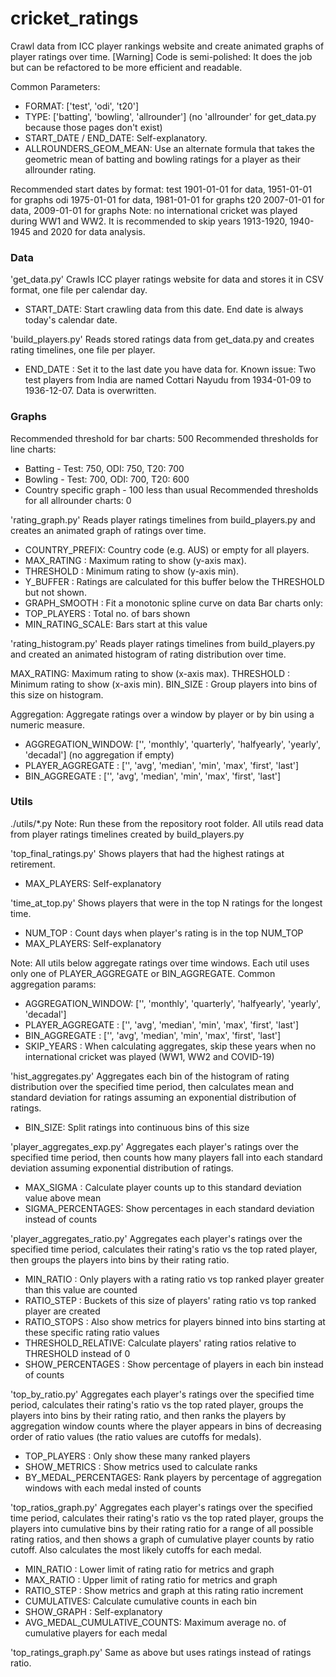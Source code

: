 # cricket_ratings
Crawl data from ICC player rankings website and create animated graphs of player ratings over time.
[Warning] Code is semi-polished: It does the job but can be refactored to be more efficient and readable.

Common Parameters:
+ FORMAT: ['test', 'odi', 't20']
+ TYPE: ['batting', 'bowling', 'allrounder'] (no 'allrounder' for get_data.py because those pages don't exist)
+ START_DATE / END_DATE: Self-explanatory.
+ ALLROUNDERS_GEOM_MEAN: Use an alternate formula that takes the geometric mean of batting and bowling ratings for a player as their allrounder rating.

Recommended start dates by format:
test 1901-01-01 for data, 1951-01-01 for graphs
odi  1975-01-01 for data, 1981-01-01 for graphs
t20  2007-01-01 for data, 2009-01-01 for graphs
Note: no international cricket was played during WW1 and WW2. It is recommended to skip years 1913-1920, 1940-1945 and 2020 for data analysis.

### Data ###

'get_data.py'
Crawls ICC player ratings website for data and stores it in CSV format, one file per calendar day.
+ START_DATE: Start crawling data from this date. End date is always today's calendar date.

'build_players.py'
Reads stored ratings data from get_data.py and creates rating timelines, one file per player.
+ END_DATE  : Set it to the last date you have data for.
Known issue: Two test players from India are named Cottari Nayudu from 1934-01-09 to 1936-12-07. Data is overwritten.

### Graphs ###
Recommended threshold for bar charts: 500
Recommended thresholds for line charts:
+ Batting - Test: 750, ODI: 750, T20: 700
+ Bowling - Test: 700, ODI: 700, T20: 600
+ Country specific graph - 100 less than usual
Recommended thresholds for all allrounder charts: 0

'rating_graph.py'
Reads player ratings timelines from build_players.py and creates an animated graph of ratings over time.
+ COUNTRY_PREFIX: Country code (e.g. AUS) or empty for all players.
+ MAX_RATING    : Maximum rating to show (y-axis max).
+ THRESHOLD     : Minimum rating to show (y-axis min).
+ Y_BUFFER      : Ratings are calculated for this buffer below the THRESHOLD but not shown.
+ GRAPH_SMOOTH  : Fit a monotonic spline curve on data
Bar charts only:
+ TOP_PLAYERS     : Total no. of bars shown
+ MIN_RATING_SCALE: Bars start at this value

'rating_histogram.py'
Reads player ratings timelines from build_players.py and created an animated histogram of rating distribution over time.

MAX_RATING: Maximum rating to show (x-axis max).
THRESHOLD : Minimum rating to show (x-axis min).
BIN_SIZE  : Group players into bins of this size on histogram.

Aggregation:
Aggregate ratings over a window by player or by bin using a numeric measure.
+ AGGREGATION_WINDOW: ['', 'monthly', 'quarterly', 'halfyearly', 'yearly', 'decadal'] (no aggregation if empty)
+ PLAYER_AGGREGATE  : ['', 'avg', 'median', 'min', 'max', 'first', 'last']
+ BIN_AGGREGATE     : ['', 'avg', 'median', 'min', 'max', 'first', 'last']

### Utils ###
./utils/*.py
Note: Run these from the repository root folder.
All utils read data from player ratings timelines created by build_players.py

'top_final_ratings.py'
Shows players that had the highest ratings at retirement.
+ MAX_PLAYERS: Self-explanatory

'time_at_top.py'
Shows players that were in the top N ratings for the longest time.
+ NUM_TOP    : Count days when player's rating is in the top NUM_TOP
+ MAX_PLAYERS: Self-explanatory

Note: All utils below aggregate ratings over time windows. Each util uses only one of PLAYER_AGGREGATE or BIN_AGGREGATE.
Common aggregation params:
+ AGGREGATION_WINDOW: ['', 'monthly', 'quarterly', 'halfyearly', 'yearly', 'decadal']
+ PLAYER_AGGREGATE  : ['', 'avg', 'median', 'min', 'max', 'first', 'last']
+ BIN_AGGREGATE     : ['', 'avg', 'median', 'min', 'max', 'first', 'last']
+ SKIP_YEARS        : When calculating aggregates, skip these years when no international cricket was played (WW1, WW2 and COVID-19)

'hist_aggregates.py'
Aggregates each bin of the histogram of rating distribution over the specified time period, then calculates mean and standard deviation for ratings assuming an exponential distribution of ratings.
+ BIN_SIZE: Split ratings into continuous bins of this size

'player_aggregates_exp.py'
Aggregates each player's ratings over the specified time period, then counts how many players fall into each standard deviation assuming exponential distribution of ratings.
+ MAX_SIGMA        : Calculate player counts up to this standard deviation value above mean
+ SIGMA_PERCENTAGES: Show percentages in each standard deviation instead of counts

'player_aggregates_ratio.py'
Aggregates each player's ratings over the specified time period, calculates their rating's ratio vs the top rated player, then groups the players into bins by their rating ratio.
+ MIN_RATIO         : Only players with a rating ratio vs top ranked player greater than this value are counted
+ RATIO_STEP        : Buckets of this size of players' rating ratio vs top ranked player are created
+ RATIO_STOPS       : Also show metrics for players binned into bins starting at these specific rating ratio values
+ THRESHOLD_RELATIVE: Calculate players' rating ratios relative to THRESHOLD instead of 0
+ SHOW_PERCENTAGES  : Show percentage of players in each bin instead of counts

'top_by_ratio.py'
Aggregates each player's ratings over the specified time period, calculates their rating's ratio vs the top rated player, groups the players into bins by their rating ratio, and then ranks the players by aggregation window counts where the player appears in bins of decreasing order of ratio values (the ratio values are cutoffs for medals).
+ TOP_PLAYERS         : Only show these many ranked players
+ SHOW_METRICS        : Show metrics used to calculate ranks
+ BY_MEDAL_PERCENTAGES: Rank players by percentage of aggregation windows with each medal insted of counts

'top_ratios_graph.py' 
Aggregates each player's ratings over the specified time period, calculates their rating's ratio vs the top rated player, groups the players into cumulative bins by their rating ratio for a range of all possible rating ratios, and then shows a graph of cumulative player counts by ratio cutoff. Also calculates the most likely cutoffs for each medal.
+ MIN_RATIO  : Lower limit of rating ratio for metrics and graph
+ MAX_RATIO  : Upper limit of rating ratio for metrics and graph
+ RATIO_STEP : Show metrics and graph at this rating ratio increment
+ CUMULATIVES: Calculate cumulative counts in each bin
+ SHOW_GRAPH : Self-explanatory
+ AVG_MEDAL_CUMULATIVE_COUNTS: Maximum average no. of cumulative players for each medal

'top_ratings_graph.py' 
Same as above but uses ratings instead of ratings ratio.
